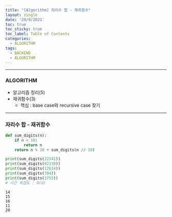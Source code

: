 ```yaml
---
title: "[Algorithm] 자리수 합 - 재귀함수"
layout: single
date: '29/9/2021'
toc: true
toc_sticky: true
toc_label: Table of Contents
categories:
  - ALGORITHM
tags:
  - BACKEND
  - ALGORITHM
---
```


---
### ALGORITHM
* 알고리즘 정리(5)
* 재귀함수(3)
  * 핵심 : base case와 recursive case 찾기

---

### 자리수 합 - 재귀함수


```python
def sum_digits(n):
    if n < 10:
        return n
    return n % 10 + sum_digits(n // 10)

print(sum_digits(22541))
print(sum_digits(92130))
print(sum_digits(12634))
print(sum_digits(704))
print(sum_digits(3755))
# 시간 복잡도 : O(d)
```

    14
    15
    16
    11
    20

